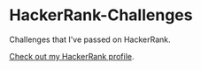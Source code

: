 # HackerRank-Challenges
Challenges that I've passed on HackerRank.

[Check out my HackerRank profile](https://www.hackerrank.com/j_n_haynes2008).
